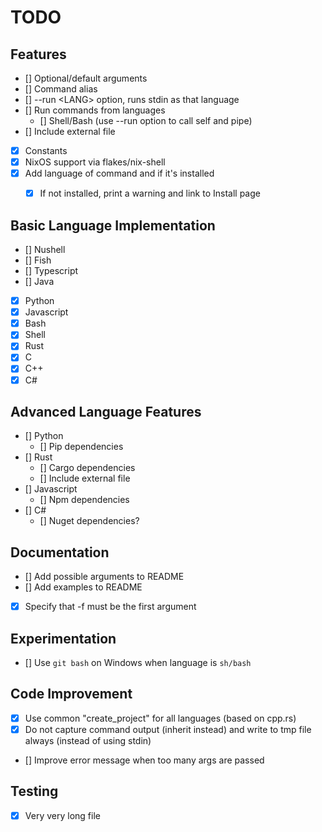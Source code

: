 # TODO

## Features
- [] Optional/default arguments
- [] Command alias
- [] --run <LANG\> option, runs stdin as that language
- [] Run commands from languages 
  - [] Shell/Bash (use --run option to call self and pipe)
- [] Include external file
- [x] Constants
- [x] NixOS support via flakes/nix-shell
- [x] Add language of command and if it's installed
    - [x] If not installed, print a warning and link to Install page


## Basic Language Implementation
- [] Nushell
- [] Fish
- [] Typescript
- [] Java
- [x] Python
- [x] Javascript
- [x] Bash
- [x] Shell
- [x] Rust
- [x] C
- [x] C++
- [x] C#

## Advanced Language Features
- [] Python
    - [] Pip dependencies
- [] Rust
    - [] Cargo dependencies
    - [] Include external file
- [] Javascript
    - [] Npm dependencies
- [] C#
    - [] Nuget dependencies?

## Documentation
- [] Add possible arguments to README
- [] Add examples to README
- [x] Specify that -f must be the first argument


## Experimentation
- [] Use `git bash` on Windows when language is `sh/bash`

## Code Improvement
- [x] Use common "create_project" for all languages (based on cpp.rs)
- [x] Do not capture command output (inherit instead) and write to tmp file always (instead of using stdin)
- [] Improve error message when too many args are passed

## Testing
- [x] Very very long file